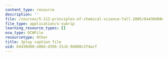 ```yaml
---
content_type: resource
description: ''
file: /courses/5-112-principles-of-chemical-science-fall-2005/64430d88e80dd35631cb9d480c374acf_qm_hVsoM4OY.srt
file_type: application/x-subrip
learning_resource_types: []
ocw_type: OCWFile
resourcetype: Other
title: 3play caption file
uid: 64430d88-e80d-d356-31cb-9d480c374acf
---
```

